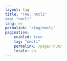 ```yaml
---
layout: tag
title: "TAG: nmcli"
tag: "nmcli"
lang: en
permalink: '/tag/nmcli'
pagination:
    enabled: true
    tag: "nmcli"
    permalink: /page/:num/
    locale: en
---
```


